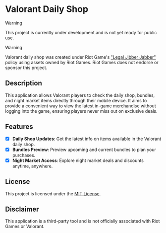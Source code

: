 # Valorant Daily Shop

> [!WARNING]
> This project is currently under development and is not yet ready for public use.

> [!WARNING]
> Valorant daily shop was created under Riot Game's ["Legal Jibber Jabber"](https://www.riotgames.com/en/legal) policy using assets owned by Riot Games. Riot
> Games does not endorse or sponsor this project.

## Description

This application allows Valorant players to check the daily shop, bundles, and night market items directly through their
mobile device. It aims to provide a convenient way to view the latest in-game merchandise without logging into the game,
ensuring players never miss out on exclusive deals.

## Features

- [x] **Daily Shop Updates**: Get the latest info on items available in the Valorant daily shop.
- [x] **Bundles Preview**: Preview upcoming and current bundles to plan your purchases.
- [x] **Night Market Access**: Explore night market deals and discounts anytime, anywhere.

## License

This project is licensed under the [MIT License](LICENSE).

## Disclaimer

This application is a third-party tool and is not officially associated with Riot Games or Valorant.
